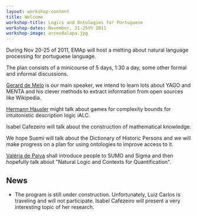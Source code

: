 ```yaml
---
layout: workshop-content
title: Welcome
workshop-title: Logics and Ontologies for Portuguese
workshop-dates: November, 21-25th 2011
workshop-image: arcosdalapa.jpg
---
```


During Nov 20-25 of 2011, EMAp will host a metting about natural
language processing for portuguese language.

The plan consists of a minicourse of 5 days, 1:30 a day, some other
formal and informal discussions.

[Gerard de Melo](http://www.icsi.berkeley.edu/~demelo/) is our main
speaker, we intend to learn lots about YAGO and MENTA and his clever
methods to extract information from open sources like Wikipedia.

[Hermann Hausler](http://www-di.inf.puc-rio.br/~hermann/) might
talk about games for complexity bounds for intuitonistic description
logic iALC.

Isabel Cafezeiro will talk about the construction of mathematical
knowledge.

We hope Suemi will talk about the Dictionary of Historic Persons and
we will make progress on a plan for using ontologies to improve access
to it.

[Valéria de Paiva](https://sites.google.com/a/valeriadepaiva.org/www/)
shall introduce people to SUMO and Sigma and then hopefully talk about
"Natural Logic and Contexts for Quantification".

## News

- The program is still under construction. Unfortunately, Luiz Carlos
  is traveling and will not participate. Isabel Cafezeiro will present
  a very interesting topic of her research.
  
  
